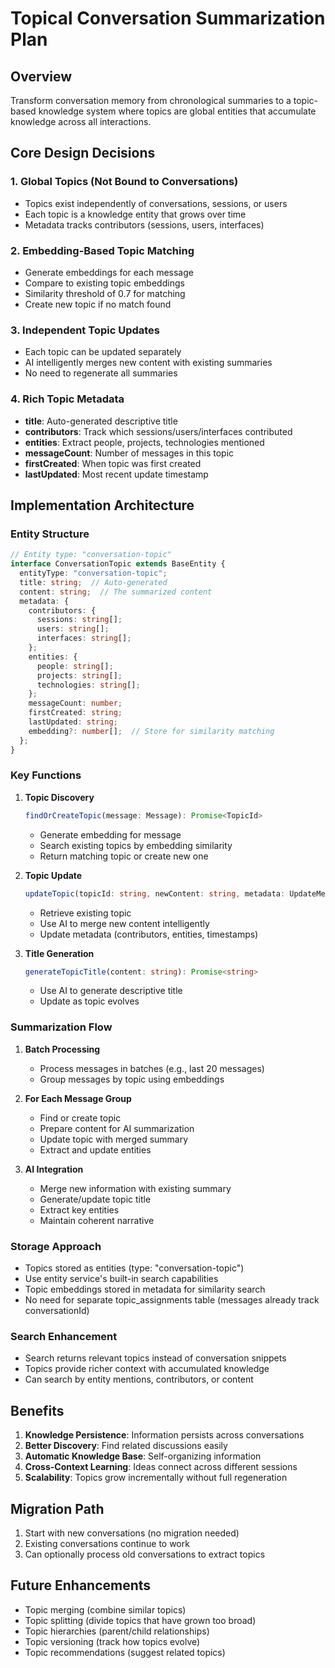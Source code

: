 # Topical Conversation Summarization Plan

## Overview
Transform conversation memory from chronological summaries to a topic-based knowledge system where topics are global entities that accumulate knowledge across all interactions.

## Core Design Decisions

### 1. Global Topics (Not Bound to Conversations)
- Topics exist independently of conversations, sessions, or users
- Each topic is a knowledge entity that grows over time
- Metadata tracks contributors (sessions, users, interfaces)

### 2. Embedding-Based Topic Matching
- Generate embeddings for each message
- Compare to existing topic embeddings
- Similarity threshold of 0.7 for matching
- Create new topic if no match found

### 3. Independent Topic Updates
- Each topic can be updated separately
- AI intelligently merges new content with existing summaries
- No need to regenerate all summaries

### 4. Rich Topic Metadata
- **title**: Auto-generated descriptive title
- **contributors**: Track which sessions/users/interfaces contributed
- **entities**: Extract people, projects, technologies mentioned
- **messageCount**: Number of messages in this topic
- **firstCreated**: When topic was first created
- **lastUpdated**: Most recent update timestamp

## Implementation Architecture

### Entity Structure
```typescript
// Entity type: "conversation-topic"
interface ConversationTopic extends BaseEntity {
  entityType: "conversation-topic";
  title: string;  // Auto-generated
  content: string;  // The summarized content
  metadata: {
    contributors: {
      sessions: string[];
      users: string[];
      interfaces: string[];
    };
    entities: {
      people: string[];
      projects: string[];
      technologies: string[];
    };
    messageCount: number;
    firstCreated: string;
    lastUpdated: string;
    embedding?: number[];  // Store for similarity matching
  };
}
```

### Key Functions

1. **Topic Discovery**
   ```typescript
   findOrCreateTopic(message: Message): Promise<TopicId>
   ```
   - Generate embedding for message
   - Search existing topics by embedding similarity
   - Return matching topic or create new one

2. **Topic Update**
   ```typescript
   updateTopic(topicId: string, newContent: string, metadata: UpdateMetadata): Promise<void>
   ```
   - Retrieve existing topic
   - Use AI to merge new content intelligently
   - Update metadata (contributors, entities, timestamps)

3. **Title Generation**
   ```typescript
   generateTopicTitle(content: string): Promise<string>
   ```
   - Use AI to generate descriptive title
   - Update as topic evolves

### Summarization Flow

1. **Batch Processing**
   - Process messages in batches (e.g., last 20 messages)
   - Group messages by topic using embeddings

2. **For Each Message Group**
   - Find or create topic
   - Prepare content for AI summarization
   - Update topic with merged summary
   - Extract and update entities

3. **AI Integration**
   - Merge new information with existing summary
   - Generate/update topic title
   - Extract key entities
   - Maintain coherent narrative

### Storage Approach

- Topics stored as entities (type: "conversation-topic")
- Use entity service's built-in search capabilities
- Topic embeddings stored in metadata for similarity search
- No need for separate topic_assignments table (messages already track conversationId)

### Search Enhancement

- Search returns relevant topics instead of conversation snippets
- Topics provide richer context with accumulated knowledge
- Can search by entity mentions, contributors, or content

## Benefits

1. **Knowledge Persistence**: Information persists across conversations
2. **Better Discovery**: Find related discussions easily
3. **Automatic Knowledge Base**: Self-organizing information
4. **Cross-Context Learning**: Ideas connect across different sessions
5. **Scalability**: Topics grow incrementally without full regeneration

## Migration Path

1. Start with new conversations (no migration needed)
2. Existing conversations continue to work
3. Can optionally process old conversations to extract topics

## Future Enhancements

- Topic merging (combine similar topics)
- Topic splitting (divide topics that have grown too broad)
- Topic hierarchies (parent/child relationships)
- Topic versioning (track how topics evolve)
- Topic recommendations (suggest related topics)